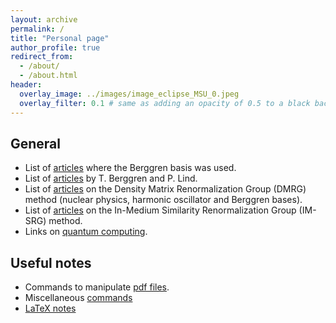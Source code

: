 ```yaml
---
layout: archive
permalink: /
title: "Personal page"
author_profile: true
redirect_from: 
  - /about/
  - /about.html
header:
  overlay_image: ../images/image_eclipse_MSU_0.jpeg
  overlay_filter: 0.1 # same as adding an opacity of 0.5 to a black background
---
```



## General

- List of [articles](./art_Berggren_used/) where the Berggren basis was used.
- List of [articles](./art_Berggren_Lind/) by T. Berggren and P. Lind.
- List of [articles](./DMRG/) on the Density Matrix Renormalization Group (DMRG) method (nuclear physics, harmonic oscillator and Berggren bases).
- List of [articles](./IMSRG/) on the In-Medium Similarity Renormalization Group (IM-SRG) method.
- Links on [quantum computing](./qc/).


## Useful notes

- Commands to manipulate [pdf files](./commands_pdf/).
- Miscellaneous [commands](./commands/)
- [LaTeX notes](./latex/)




